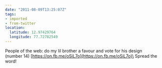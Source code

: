 ```yaml
---
date: "2011-08-09T13:25:07Z"
tags:
- imported
- from-twitter
location:
  latitude: 12.97429764
  longitude: 77.72782549
---
```

People of the web: do my lil brother a favour and vote for his design \(number 14) [https://on.fb.me/oSiL7o](https://on.fb.me/oSiL7o)\
Spread the word!
